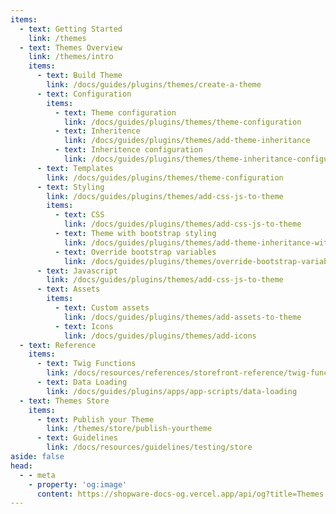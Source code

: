 ```yaml
---
items:
  - text: Getting Started
    link: /themes
  - text: Themes Overview
    link: /themes/intro
    items:
      - text: Build Theme
        link: /docs/guides/plugins/themes/create-a-theme
      - text: Configuration
        items:
          - text: Theme configuration
            link: /docs/guides/plugins/themes/theme-configuration    
          - text: Inheritence
            link: /docs/guides/plugins/themes/add-theme-inheritance
          - text: Inheritence configuration
            link: /docs/guides/plugins/themes/theme-inheritance-configuration
      - text: Templates
        link: /docs/guides/plugins/themes/theme-configuration
      - text: Styling
        link: /docs/guides/plugins/themes/add-css-js-to-theme
        items:
          - text: CSS
            link: /docs/guides/plugins/themes/add-css-js-to-theme
          - text: Theme with bootstrap styling
            link: /docs/guides/plugins/themes/add-theme-inheritance-without-resources
          - text: Override bootstrap variables
            link: /docs/guides/plugins/themes/override-bootstrap-variables-in-a-theme
      - text: Javascript
        link: /docs/guides/plugins/themes/add-css-js-to-theme
      - text: Assets
        items:
          - text: Custom assets
            link: /docs/guides/plugins/themes/add-assets-to-theme
          - text: Icons
            link: /docs/guides/plugins/themes/add-icons
  - text: Reference
    items:
      - text: Twig Functions
        link: /docs/resources/references/storefront-reference/twig-function-reference
      - text: Data Loading
        link: /docs/guides/plugins/apps/app-scripts/data-loading
  - text: Themes Store
    items:
      - text: Publish your Theme
        link: /themes/store/publish-yourtheme
      - text: Guidelines
        link: /docs/resources/guidelines/testing/store
aside: false
head:
  - - meta
    - property: 'og:image'
      content: https://shopware-docs-og.vercel.app/api/og?title=Themes
---
```


<SwagLanding image="/landing/themes.png">
    <template #title>Craft beautiful themes that inspire</template>
    <template #description>
        <p>Themes allow merchants to transport their brand and identity. They are the way they present their products and services. Create a theme and sell it in the store so that merchants can use it in their stores.</p>
        <p>Shopware's theme system is based on twig and an inheritance mechanism, so you can write individual themes without breaking Shopware's core functionalities.</p>
    </template>
    <template #ctas>
        <PageRef page="/docs/guides/plugins/themes/theme-base-guide.html" title="Start building a theme" />
    </template>
    <template #exposed>
        <SwagLandingCardList>
            <template #title>Starter guides</template>
            <template #description>
                Here is a handful of tutorials to follow along that make you familiar with some of our concepts:
            </template>
            <template #cards>
                <SwagLandingCard page="/docs/guides/plugins/themes/theme-configuration">
                    <template #title>Theme configuration</template>
                    <template #sub>Add options to your theme, so merchants can customize it to their needs.</template>
                </SwagLandingCard>
                <SwagLandingCard page="/docs/guides/plugins/themes/add-assets-to-theme">
                    <template #title>Add custom assets</template>
                    <template #sub>Learn how to add custom styles, scripts, and assets to your theme.</template>
                </SwagLandingCard>
                <SwagLandingCard page="/docs/guides/plugins/themes/add-theme-inheritance">
                    <template #title>Theme inheritance</template>
                    <template #sub>Build a family of themes that inherit from each other, so you can focus on building a solid foundation for all your custom projects.</template>
                </SwagLandingCard>
            </template>
        </SwagLandingCardList>
    </template>
</SwagLanding>